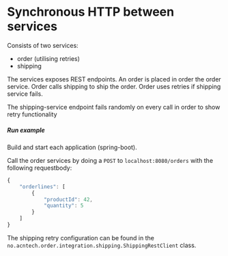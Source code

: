 # Synchronous HTTP between services

Consists of two services:
- order (utilising retries)
- shipping

The services exposes REST endpoints.
An order is placed in order the order service. Order calls shipping to ship the order.
Order uses retries if shipping service fails.

The shipping-service endpoint fails randomly on every call in order to show retry functionality

##### Run example
Build and start each application (spring-boot). 

Call the order services by doing a `POST` to `localhost:8080/orders` with the following requestbody:
```js
{
    "orderlines": [
        {
            "productId": 42,
            "quantity": 5
        }
    ]
}
``` 

The shipping retry configuration can be found in the 
`no.acntech.order.integration.shipping.ShippingRestClient` class.
